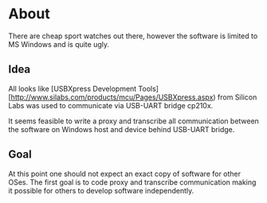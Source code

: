 # About #

There are cheap sport watches out there, however the software is limited to MS Windows and is quite ugly.

## Idea ##

All looks like [USBXpress Development Tools][http://www.silabs.com/products/mcu/Pages/USBXpress.aspx) from Silicon Labs was used to communicate via USB-UART bridge cp210x.

It seems feasible to write a proxy and transcribe all communication between the software on Windows host and device behind USB-UART bridge.

## Goal ##

At this point one should not expect an exact copy of software for other OSes. The first goal is to code proxy and transcribe communication making it possible for others to develop software independently.